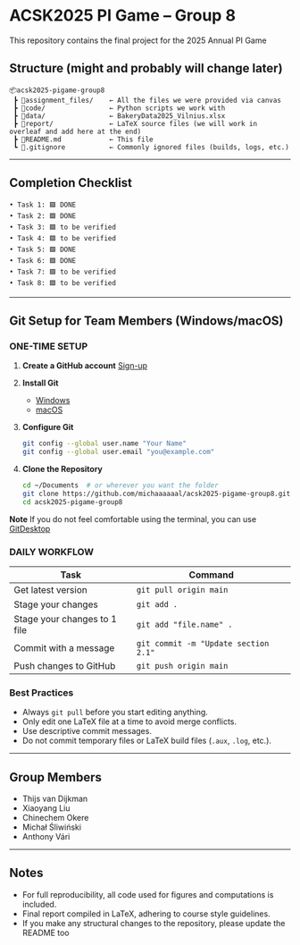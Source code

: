 # ACSK2025 PI Game – Group 8

This repository contains the final project for the 2025 Annual PI Game

## Structure (might and probably will change later)

```
📦acsk2025-pigame-group8
 ┣ 📂assignment_files/    ← All the files we were provided via canvas
 ┣ 📂code/                ← Python scripts we work with
 ┣ 📂data/                ← BakeryData2025_Vilnius.xlsx
 ┣ 📂report/              ← LaTeX source files (we will work in overleaf and add here at the end)
 ┣ 📜README.md            ← This file
 ┗ 📜.gitignore           ← Commonly ignored files (builds, logs, etc.)
```
---
## Completion Checklist
```
• Task 1: 🟩 DONE
• Task 2: 🟩 DONE
• Task 3: 🟩 to be verified
• Task 4: 🟩 to be verified
• Task 5: 🟩 DONE
• Task 6: 🟩 DONE
• Task 7: 🟩 to be verified
• Task 8: 🟩 to be verified
```
---

## Git Setup for Team Members (Windows/macOS)

### ONE-TIME SETUP

1. **Create a GitHub account**
   [Sign-up](https://github.com/signup)

2. **Install Git**
   - [Windows](https://git-scm.com/download/win)
   - [macOS](https://git-scm.com/download/mac)

3. **Configure Git**
   ```bash
   git config --global user.name "Your Name"
   git config --global user.email "you@example.com"
   ```

4. **Clone the Repository**
   ```bash
   cd ~/Documents  # or wherever you want the folder
   git clone https://github.com/michaaaaaal/acsk2025-pigame-group8.git
   cd acsk2025-pigame-group8
   ```
**Note**
   If you do not feel comfortable using the terminal, you can use [GitDesktop](https://github.com/apps/desktop)

### DAILY WORKFLOW

| Task                        | Command                              |
|-----------------------------|--------------------------------------|
| Get latest version          | `git pull origin main`               |
| Stage your changes          | `git add .`                          |
| Stage your changes to 1 file| `git add "file.name" .`              |
| Commit with a message       | `git commit -m "Update section 2.1"` |
| Push changes to GitHub      | `git push origin main`               |

### Best Practices

- Always `git pull` before you start editing anything.
- Only edit one LaTeX file at a time to avoid merge conflicts.
- Use descriptive commit messages.
- Do not commit temporary files or LaTeX build files (`.aux`, `.log`, etc.).

---

## Group Members

- Thijs van Dijkman  
- Xiaoyang Liu  
- Chinechem Okere  
- Michał Śliwiński  
- Anthony Vári

---

## Notes

- For full reproducibility, all code used for figures and computations is included.
- Final report compiled in LaTeX, adhering to course style guidelines.
- If you make any structural changes to the repository, please update the README too
